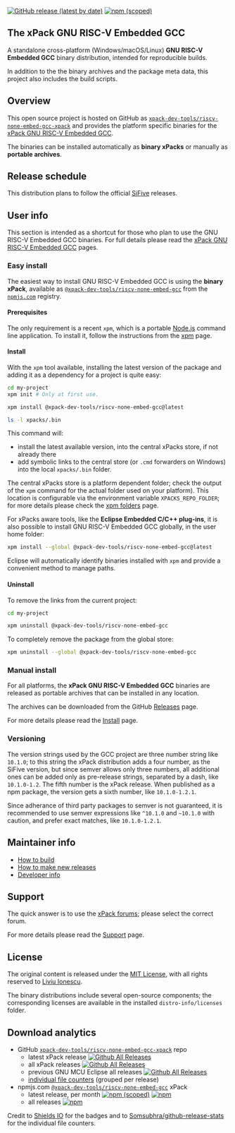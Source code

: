 [![GitHub release (latest by date)](https://img.shields.io/github/v/release/xpack-dev-tools/riscv-none-embed-gcc-xpack)](https://github.com/xpack-dev-tools/riscv-none-embed-gcc-xpack/releases)
[![npm (scoped)](https://img.shields.io/npm/v/@xpack-dev-tools/riscv-none-embed-gcc.svg)](https://www.npmjs.com/package/@xpack-dev-tools/riscv-none-embed-gcc)

## The xPack GNU RISC-V Embedded GCC

A standalone cross-platform (Windows/macOS/Linux) **GNU RISC-V Embedded GCC**
binary distribution, intended for reproducible builds.

In addition to the the binary archives and the package meta data,
this project also includes the build scripts.

## Overview

This open source project is hosted on GitHub as
[`xpack-dev-tools/riscv-none-embed-gcc-xpack`](https://github.com/xpack-dev-tools/riscv-none-embed-gcc-xpack)
and provides the platform specific binaries for the
[xPack GNU RISC-V Embedded GCC](https://xpack.github.io/riscv-none-embed-gcc/).

The binaries can be installed automatically as **binary xPacks** or manually as
**portable archives**.

## Release schedule

This distribution plans to follow the official
[SiFive](https://www.sifive.com/software) releases.

## User info

This section is intended as a shortcut for those who plan
to use the GNU RISC-V Embedded GCC binaries. For full details please read the
[xPack GNU RISC-V Embedded GCC](https://xpack.github.io/riscv-none-embed-gcc/) pages.

### Easy install

The easiest way to install GNU RISC-V Embedded GCC is using the **binary xPack**, available as
[`@xpack-dev-tools/riscv-none-embed-gcc`](https://www.npmjs.com/package/@xpack-dev-tools/riscv-none-embed-gcc)
from the [`npmjs.com`](https://www.npmjs.com) registry.

#### Prerequisites

The only requirement is a recent
`xpm`, which is a portable
[Node.js](https://nodejs.org) command line application. To install it,
follow the instructions from the
[xpm](https://xpack.github.io/xpm/install/) page.

#### Install

With the `xpm` tool available, installing
the latest version of the package and adding it as
a dependency for a project is quite easy:

```sh
cd my-project
xpm init # Only at first use.

xpm install @xpack-dev-tools/riscv-none-embed-gcc@latest

ls -l xpacks/.bin
```

This command will:

- install the latest available version,
into the central xPacks store, if not already there
- add symbolic links to the central store
(or `.cmd` forwarders on Windows) into
the local `xpacks/.bin` folder.

The central xPacks store is a platform dependent
folder; check the output of the `xpm` command for the actual
folder used on your platform).
This location is configurable via the environment variable
`XPACKS_REPO_FOLDER`; for more details please check the
[xpm folders](https://xpack.github.io/xpm/folders/) page.

For xPacks aware tools, like the **Eclipse Embedded C/C++ plug-ins**,
it is also possible to install GNU RISC-V Embedded GCC globally, in the user home folder:

```sh
xpm install --global @xpack-dev-tools/riscv-none-embed-gcc@latest
```

Eclipse will automatically
identify binaries installed with
`xpm` and provide a convenient method to manage paths.

#### Uninstall

To remove the links from the current project:

```sh
cd my-project

xpm uninstall @xpack-dev-tools/riscv-none-embed-gcc
```

To completely remove the package from the global store:

```sh
xpm uninstall --global @xpack-dev-tools/riscv-none-embed-gcc
```

### Manual install

For all platforms, the **xPack GNU RISC-V Embedded GCC**
binaries are released as portable
archives that can be installed in any location.

The archives can be downloaded from the
GitHub [Releases](https://github.com/xpack-dev-tools/riscv-none-embed-gcc-xpack/releases/)
page.

For more details please read the
[Install](https://xpack.github.io/riscv-none-embed-gcc/install/) page.

### Versioning

The version strings used by the GCC project are three number string
like `10.1.0`; to this string the xPack distribution adds a four number,
as the SiFive version,
but since semver allows only three numbers, all additional ones can
be added only as pre-release strings, separated by a dash,
like `10.1.0-1.2`. The fifth number is the xPack release.
When published as a npm package, the version gets
a sixth number, like `10.1.0-1.2.1`.

Since adherance of third party packages to semver is not guaranteed,
it is recommended to use semver expressions like `^10.1.0` and `~10.1.0`
with caution, and prefer exact matches, like `10.1.0-1.2.1`.

## Maintainer info

- [How to build](https://github.com/xpack-dev-tools/riscv-none-embed-gcc-xpack/blob/xpack/README-BUILD.md)
- [How to make new releases](https://github.com/xpack-dev-tools/riscv-none-embed-gcc-xpack/blob/xpack/README-RELEASE.md)
- [Developer info](https://github.com/xpack-dev-tools/riscv-none-embed-gcc-xpack/blob/xpack/README-DEVELOP.md)

## Support

The quick answer is to use the
[xPack forums](https://www.tapatalk.com/groups/xpack/);
please select the correct forum.

For more details please read the
[Support](https://xpack.github.io/riscv-none-embed-gcc/support/) page.

## License

The original content is released under the
[MIT License](https://opensource.org/licenses/MIT), with all rights
reserved to [Liviu Ionescu](https://github.com/ilg-ul/).

The binary distributions include several open-source components; the
corresponding licenses are available in the installed
`distro-info/licenses` folder.

## Download analytics

- GitHub [`xpack-dev-tools/riscv-none-embed-gcc-xpack`](https://github.com/xpack-dev-tools/riscv-none-embed-gcc-xpack/) repo
  - latest xPack release
[![Github All Releases](https://img.shields.io/github/downloads/xpack-dev-tools/riscv-none-embed-gcc-xpack/latest/total.svg)](https://github.com/xpack-dev-tools/riscv-none-embed-gcc-xpack/releases/)
  - all xPack releases [![Github All Releases](https://img.shields.io/github/downloads/xpack-dev-tools/riscv-none-embed-gcc-xpack/total.svg)](https://github.com/xpack-dev-tools/riscv-none-embed-gcc-xpack/releases/)
  - previous GNU MCU Eclipse all releases [![Github All Releases](https://img.shields.io/github/downloads/gnu-mcu-eclipse/riscv-none-embed-gcc/total.svg)](https://github.com/gnu-mcu-eclipse/riscv-none-embed-gcc/releases/)
  - [individual file counters](https://somsubhra.github.io/github-release-stats/?username=xpack-dev-tools&repository=riscv-none-embed-gcc-xpack) (grouped per release)
- npmjs.com [`@xpack-dev-tools/riscv-none-embed-gcc`](https://www.npmjs.com/package/@xpack-dev-tools/riscv-none-embed-gcc/) xPack
  - latest release, per month
[![npm (scoped)](https://img.shields.io/npm/v/@xpack-dev-tools/riscv-none-embed-gcc.svg)](https://www.npmjs.com/package/@xpack-dev-tools/riscv-none-embed-gcc/)
[![npm](https://img.shields.io/npm/dm/@xpack-dev-tools/riscv-none-embed-gcc.svg)](https://www.npmjs.com/package/@xpack-dev-tools/riscv-none-embed-gcc/)
  - all releases [![npm](https://img.shields.io/npm/dt/@xpack-dev-tools/riscv-none-embed-gcc.svg)](https://www.npmjs.com/package/@xpack-dev-tools/riscv-none-embed-gcc/)

Credit to [Shields IO](https://shields.io) for the badges and to
[Somsubhra/github-release-stats](https://github.com/Somsubhra/github-release-stats)
for the individual file counters.
